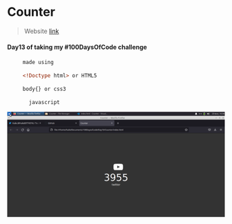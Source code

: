 # Counter

>Website [link ](https://haile-08.github.io/Counter/)

#### Day13 of taking my #100DaysOfCode challenge 

````bash
     made using 
````
```html
     <!Doctype html> or HTML5
````
```css
     body{} or css3
```
```javascript 
       javascript
```
![website](image/c.png)